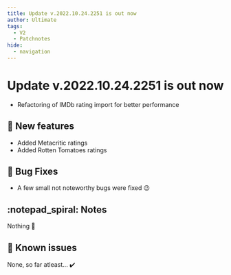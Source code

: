 ```yaml
---
title: Update v.2022.10.24.2251 is out now
author: Ultimate
tags:
  - V2
  - Patchnotes
hide:
  - navigation
---
```


# Update v.2022.10.24.2251 is out now

- Refactoring of IMDb rating import for better performance

## :rocket: New features
- Added Metacritic ratings
- Added Rotten Tomatoes ratings

## :bug: Bug Fixes
- A few small not noteworthy bugs were fixed :wink:

## :notepad_spiral: Notes
Nothing :shrug:

## :exploding_head: Known issues
None, so far atleast... :heavy_check_mark: